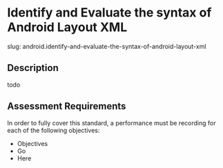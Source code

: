 
# Identify and Evaluate the syntax of Android Layout XML

slug: android.identify-and-evaluate-the-syntax-of-android-layout-xml

## Description
todo

## Assessment Requirements
In order to fully cover this standard, a performance must be recording for each of the following objectives:

- Objectives
- Go
- Here

          